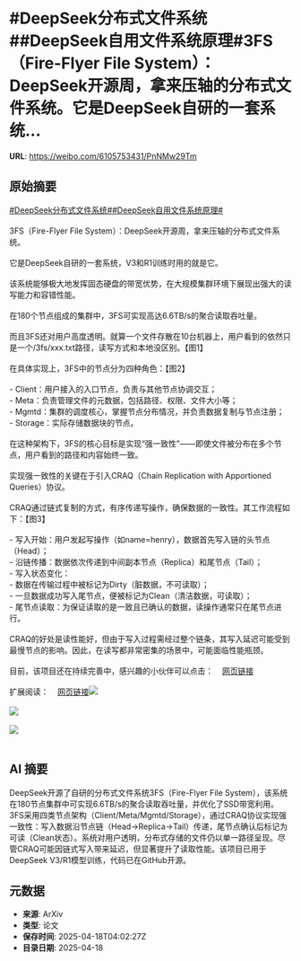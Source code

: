 # #DeepSeek分布式文件系统##DeepSeek自用文件系统原理#3FS（Fire-Flyer File System）：DeepSeek开源周，拿来压轴的分布式文件系统。它是DeepSeek自研的一套系统...

**URL**: https://weibo.com/6105753431/PnNMw29Tm

## 原始摘要

<a href="https://m.weibo.cn/search?containerid=231522type%3D1%26t%3D10%26q%3D%23DeepSeek%E5%88%86%E5%B8%83%E5%BC%8F%E6%96%87%E4%BB%B6%E7%B3%BB%E7%BB%9F%23&amp;extparam=%23DeepSeek%E5%88%86%E5%B8%83%E5%BC%8F%E6%96%87%E4%BB%B6%E7%B3%BB%E7%BB%9F%23" data-hide=""><span class="surl-text">#DeepSeek分布式文件系统#</span></a><a href="https://m.weibo.cn/search?containerid=231522type%3D1%26t%3D10%26q%3D%23DeepSeek%E8%87%AA%E7%94%A8%E6%96%87%E4%BB%B6%E7%B3%BB%E7%BB%9F%E5%8E%9F%E7%90%86%23&amp;extparam=%23DeepSeek%E8%87%AA%E7%94%A8%E6%96%87%E4%BB%B6%E7%B3%BB%E7%BB%9F%E5%8E%9F%E7%90%86%23" data-hide=""><span class="surl-text">#DeepSeek自用文件系统原理#</span></a><br><br>3FS（Fire-Flyer File System）：DeepSeek开源周，拿来压轴的分布式文件系统。<br><br>它是DeepSeek自研的一套系统，V3和R1训练时用的就是它。<br><br>该系统能够极大地发挥固态硬盘的带宽优势，在大规模集群环境下展现出强大的读写能力和容错性能。<br><br>在180个节点组成的集群中，3FS可实现高达6.6TB/s的聚合读取吞吐量。<br><br>而且3FS还对用户高度透明。就算一个文件存散在10台机器上，用户看到的依然只是一个/3fs/xxx.txt路径，读写方式和本地没区别。【图1】<br><br>在具体实现上，3FS中的节点分为四种角色：【图2】<br><br>- Client：用户接入的入口节点，负责与其他节点协调交互；<br>- Meta：负责管理文件的元数据，包括路径、权限、文件大小等；<br>- Mgmtd：集群的调度核心，掌握节点分布情况，并负责数据复制与节点注册；<br>- Storage：实际存储数据块的节点。<br><br>在这种架构下，3FS的核心目标是实现“强一致性”——即使文件被分布在多个节点，用户看到的路径和内容始终一致。<br><br>实现强一致性的关键在于引入CRAQ（Chain Replication with Apportioned Queries）协议。<br><br>CRAQ通过链式复制的方式，有序传递写操作，确保数据的一致性。其工作流程如下：【图3】<br><br>- 写入开始：用户发起写操作（如name=henry），数据首先写入链的头节点（Head）；<br>- 沿链传播：数据依次传递到中间副本节点（Replica）和尾节点（Tail）；<br>- 写入状态变化：<br>  - 数据在传输过程中被标记为Dirty（脏数据，不可读取）；<br>  - 一旦数据成功写入尾节点，便被标记为Clean（清洁数据，可读取）；<br>- 尾节点读取：为保证读取的是一致且已确认的数据，读操作通常只在尾节点进行。<br><br>CRAQ的好处是读性能好，但由于写入过程需经过整个链条，其写入延迟可能受到最慢节点的影响。因此，在读写都非常密集的场景中，可能面临性能瓶颈。<br><br>目前，该项目还在持续完善中，感兴趣的小伙伴可以点击：<a href="https://weibo.cn/sinaurl?u=https%3A%2F%2Fgithub.com%2Fdeepseek-ai%2F3FS" data-hide=""><span class="url-icon"><img style="width: 1rem;height: 1rem" src="https://h5.sinaimg.cn/upload/2015/09/25/3/timeline_card_small_web_default.png" referrerpolicy="no-referrer"></span><span class="surl-text">网页链接</span></a><br><br>扩展阅读：<a href="https://weibo.cn/sinaurl?u=https%3A%2F%2Fmaknee.github.io%2Fblog%2F2025%2F3FS-Performance-Journal-1%2F" data-hide=""><span class="url-icon"><img style="width: 1rem;height: 1rem" src="https://h5.sinaimg.cn/upload/2015/09/25/3/timeline_card_small_web_default.png" referrerpolicy="no-referrer"></span><span class="surl-text">网页链接</span></a><img style="" src="https://tvax4.sinaimg.cn/large/006Fd7o3gy1i0kr9izvb9j31zv0dqtmh.jpg" referrerpolicy="no-referrer"><br><br><img style="" src="https://tvax4.sinaimg.cn/large/006Fd7o3gy1i0kr9k5pa5j30mr0e5wjj.jpg" referrerpolicy="no-referrer"><br><br><img style="" src="https://tvax4.sinaimg.cn/large/006Fd7o3gy1i0kr9lvmq0j30gf08u0v2.jpg" referrerpolicy="no-referrer"><br><br>

## AI 摘要

DeepSeek开源了自研的分布式文件系统3FS（Fire-Flyer File System），该系统在180节点集群中可实现6.6TB/s的聚合读取吞吐量，并优化了SSD带宽利用。3FS采用四类节点架构（Client/Meta/Mgmtd/Storage），通过CRAQ协议实现强一致性：写入数据沿节点链（Head→Replica→Tail）传递，尾节点确认后标记为可读（Clean状态）。系统对用户透明，分布式存储的文件仍以单一路径呈现。尽管CRAQ可能因链式写入带来延迟，但显著提升了读取性能。该项目已用于DeepSeek V3/R1模型训练，代码已在GitHub开源。

## 元数据

- **来源**: ArXiv
- **类型**: 论文
- **保存时间**: 2025-04-18T04:02:27Z
- **目录日期**: 2025-04-18
